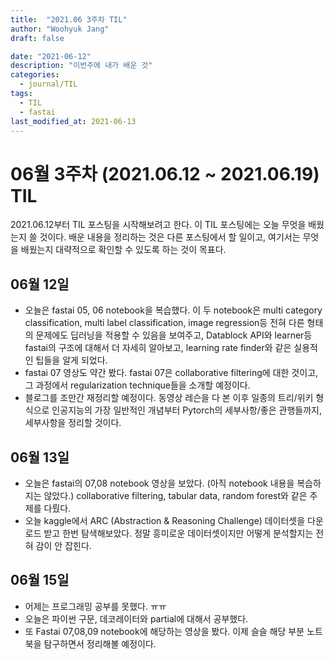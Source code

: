 ```yaml
---
title:  "2021.06 3주차 TIL"
author: "Woohyuk Jang"
draft: false

date: "2021-06-12"
description: "이번주에 내가 배운 것"
categories:
  - journal/TIL
tags:
  - TIL
  - fastai
last_modified_at: 2021-06-13
---
```

# 06월 3주차 (2021.06.12 ~ 2021.06.19) TIL

2021.06.12부터 TIL 포스팅을 시작해보려고 한다. 이 TIL 포스팅에는 오늘 무엇을 배웠는지 쓸 것이다. 배운 내용을 정리하는 것은 다른 포스팅에서 할 일이고, 여기서는 무엇을 배웠는지 대략적으로 확인할 수 있도록 하는 것이 목표다.

## 06월 12일
- 오늘은 fastai 05, 06 notebook을 복습했다. 이 두 notebook은 multi category classification, multi label classification, image regression등 전혀 다른 형태의 문제에도 딥러닝을 적용할 수 있음을 보여주고, Datablock API와 learner등 fastai의 구조에 대해서 더 자세히 알아보고, learning rate finder와 같은 실용적인 팁들을 알게 되었다.
- fastai 07 영상도 약간 봤다. fastai 07은 collaborative filtering에 대한 것이고, 그 과정에서 regularization technique들을 소개할 예정이다.
- 블로그를 조만간 재정리할 예정이다. 동영상 레슨을 다 본 이후 일종의 트리/위키 형식으로 인공지능의 가장 일반적인 개념부터 Pytorch의 세부사항/좋은 관행들까지, 세부사항을 정리할 것이다. 

## 06월 13일
- 오늘은 fastai의 07,08 notebook 영상을 보았다. (아직 notebook 내용을 복습하지는 않았다.) collaborative filtering, tabular data, random forest와 같은 주제를 다뤘다.
- 오늘 kaggle에서 ARC (Abstraction & Reasoning Challenge) 데이터셋을 다운로드 받고 한번 탐색해보았다. 정말 흥미로운 데이터셋이지만 어떻게 분석할지는 전혀 감이 안 잡힌다.

## 06월 15일
- 어제는 프로그래밍 공부를 못했다. ㅠㅠ
- 오늘은 파이썬 구문, 데코레이터와 partial에 대해서 공부했다.
- 또 Fastai 07,08,09 notebook에 해당하는 영상을 봤다. 이제 슬슬 해당 부분 노트북을 탐구하면서 정리해볼 예정이다.
